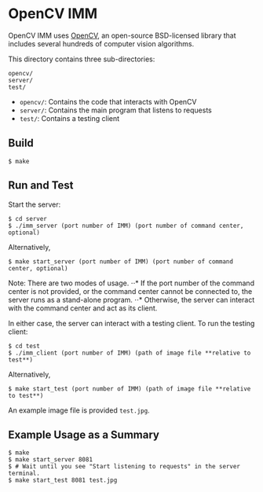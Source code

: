 # OpenCV IMM

OpenCV IMM uses [OpenCV](http://http://opencv.org/), an open-source BSD-licensed library 
that includes several hundreds of computer vision algorithms. 

This directory contains three sub-directories:

```
opencv/ 
server/
test/
```

- `opencv/`: Contains the code that interacts with OpenCV
- `server/`: Contains the main program that listens to requests
- `test/`: Contains a testing client

## Build

```
$ make
```

## Run and Test

Start the server:

```
$ cd server
$ ./imm_server (port number of IMM) (port number of command center, optional)
```

Alternatively,
```
$ make start_server (port number of IMM) (port number of command center, optional)
```

Note: There are two modes of usage. 
⋅⋅* If the port number of the command center is not provided,
or the command center cannot be connected to,
the server runs as a stand-alone program.
⋅⋅* Otherwise, the server can interact with the command center
and act as its client.

In either case, the server can interact with a testing client.
To run the testing client:

```
$ cd test
$ ./imm_client (port number of IMM) (path of image file **relative to test**)
``` 

Alternatively,
```
$ make start_test (port number of IMM) (path of image file **relative to test**)
```

An example image file is provided `test.jpg`.

## Example Usage as a Summary

```
$ make
$ make start_server 8081
$ # Wait until you see "Start listening to requests" in the server terminal.
$ make start_test 8081 test.jpg
```
